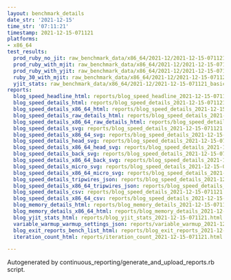 ```yaml
---
layout: benchmark_details
date_str: '2021-12-15'
time_str: '07:11:21'
timestamp: 2021-12-15-071121
platforms:
- x86_64
test_results:
  prod_ruby_no_jit: raw_benchmark_data/x86_64/2021-12/2021-12-15-071121_basic_benchmark_prod_ruby_no_jit.json
  prod_ruby_with_mjit: raw_benchmark_data/x86_64/2021-12/2021-12-15-071121_basic_benchmark_prod_ruby_with_mjit.json
  prod_ruby_with_yjit: raw_benchmark_data/x86_64/2021-12/2021-12-15-071121_basic_benchmark_prod_ruby_with_yjit.json
  ruby_30_with_mjit: raw_benchmark_data/x86_64/2021-12/2021-12-15-071121_basic_benchmark_ruby_30_with_mjit.json
  yjit_stats: raw_benchmark_data/x86_64/2021-12/2021-12-15-071121_basic_benchmark_yjit_stats.json
reports:
  blog_speed_headline_html: reports/blog_speed_headline_2021-12-15-071121.html
  blog_speed_details_html: reports/blog_speed_details_2021-12-15-071121.html
  blog_speed_details_x86_64_html: reports/blog_speed_details_2021-12-15-071121.x86_64.html
  blog_speed_details_raw_details_html: reports/blog_speed_details_2021-12-15-071121.raw_details.html
  blog_speed_details_x86_64_raw_details_html: reports/blog_speed_details_2021-12-15-071121.x86_64.raw_details.html
  blog_speed_details_svg: reports/blog_speed_details_2021-12-15-071121.svg
  blog_speed_details_x86_64_svg: reports/blog_speed_details_2021-12-15-071121.x86_64.svg
  blog_speed_details_head_svg: reports/blog_speed_details_2021-12-15-071121.head.svg
  blog_speed_details_x86_64_head_svg: reports/blog_speed_details_2021-12-15-071121.x86_64.head.svg
  blog_speed_details_back_svg: reports/blog_speed_details_2021-12-15-071121.back.svg
  blog_speed_details_x86_64_back_svg: reports/blog_speed_details_2021-12-15-071121.x86_64.back.svg
  blog_speed_details_micro_svg: reports/blog_speed_details_2021-12-15-071121.micro.svg
  blog_speed_details_x86_64_micro_svg: reports/blog_speed_details_2021-12-15-071121.x86_64.micro.svg
  blog_speed_details_tripwires_json: reports/blog_speed_details_2021-12-15-071121.tripwires.json
  blog_speed_details_x86_64_tripwires_json: reports/blog_speed_details_2021-12-15-071121.x86_64.tripwires.json
  blog_speed_details_csv: reports/blog_speed_details_2021-12-15-071121.csv
  blog_speed_details_x86_64_csv: reports/blog_speed_details_2021-12-15-071121.x86_64.csv
  blog_memory_details_html: reports/blog_memory_details_2021-12-15-071121.html
  blog_memory_details_x86_64_html: reports/blog_memory_details_2021-12-15-071121.x86_64.html
  blog_yjit_stats_html: reports/blog_yjit_stats_2021-12-15-071121.html
  variable_warmup_warmup_settings_json: reports/variable_warmup_2021-12-15-071121.warmup_settings.json
  blog_exit_reports_bench_list_html: reports/blog_exit_reports_2021-12-15-071121.bench_list.html
  iteration_count_html: reports/iteration_count_2021-12-15-071121.html

---
```

Autogenerated by continuous_reporting/generate_and_upload_reports.rb script.
